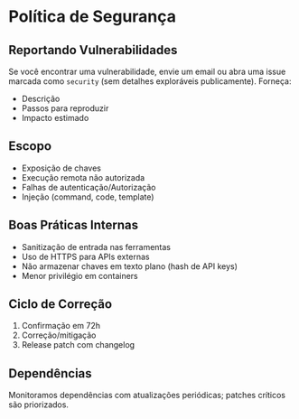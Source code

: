 # Política de Segurança

## Reportando Vulnerabilidades
Se você encontrar uma vulnerabilidade, envie um email ou abra uma issue marcada como `security` (sem detalhes exploráveis publicamente). Forneça:
- Descrição
- Passos para reproduzir
- Impacto estimado

## Escopo
- Exposição de chaves
- Execução remota não autorizada
- Falhas de autenticação/Autorização
- Injeção (command, code, template)

## Boas Práticas Internas
- Sanitização de entrada nas ferramentas
- Uso de HTTPS para APIs externas
- Não armazenar chaves em texto plano (hash de API keys)
- Menor privilégio em containers

## Ciclo de Correção
1. Confirmação em 72h
2. Correção/mitigação
3. Release patch com changelog

## Dependências
Monitoramos dependências com atualizações periódicas; patches críticos são priorizados.
